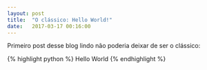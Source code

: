 ```yaml
---
layout: post
title:  "O clássico: Hello World!"
date:   2017-03-17 00:16:00
---
```


Primeiro post desse blog lindo não poderia deixar de ser o clássico:

{% highlight python %}
Hello World
{% endhighlight %}
